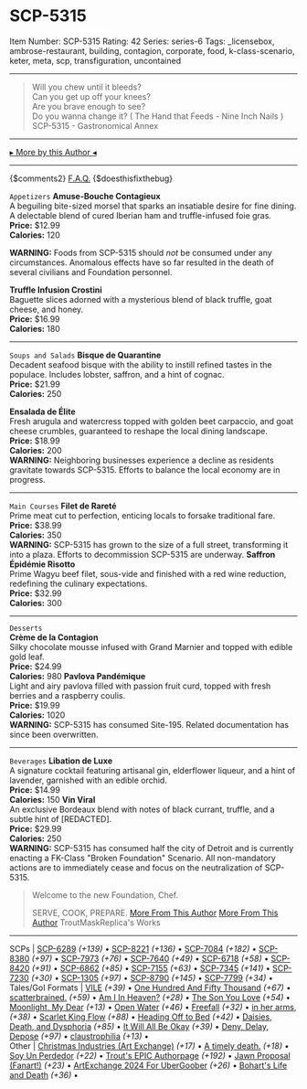 # SCP-5315
Item Number: SCP-5315
Rating: 42
Series: series-6
Tags: _licensebox, ambrose-restaurant, building, contagion, corporate, food, k-class-scenario, keter, meta, scp, transfiguration, uncontained

---

> Will you chew until it bleeds?  
>  Can you get up off your knees?  
>  Are you brave enough to see?  
>  Do you wanna change it?
( The Hand that Feeds - Nine Inch Nails )
SCP-5315 - Gastronomical Annex
* * *
[▸ More by this Author ◂](https://scp-wiki.wikidot.com/trouts-authorpage)
* * *
{$comments2}
[F.A.Q.](https://scp-wiki.wikidot.com/component:info-ayers)
{$doesthisfixthebug}
  

`Appetizers`
**Amuse-Bouche Contagieux**  
A beguiling bite-sized morsel that sparks an insatiable desire for fine dining. A delectable blend of cured Iberian ham and truffle-infused foie gras.  
**Price:** $12.99  
**Calories:** 120  
  
**WARNING:** Foods from SCP-5315 should _not_ be consumed under any circumstances. Anomalous effects have so far resulted in the death of several civilians and Foundation personnel.  
  
**Truffle Infusion Crostini**  
Baguette slices adorned with a mysterious blend of black truffle, goat cheese, and honey.  
**Price:** $16.99  
**Calories:** 180
* * *
`Soups and Salads`
**Bisque de Quarantine**  
Decadent seafood bisque with the ability to instill refined tastes in the populace. Includes lobster, saffron, and a hint of cognac.  
**Price:** $21.99  
**Calories:** 250  
  
**Ensalada de Élite**  
Fresh arugula and watercress topped with golden beet carpaccio, and goat cheese crumbles, guaranteed to reshape the local dining landscape.  
**Price:** $18.99  
**Calories:** 200  
**WARNING:** Neighboring businesses experience a decline as residents gravitate towards SCP-5315. Efforts to balance the local economy are in progress.
* * *
`Main Courses`
**Filet de Rareté**  
Prime meat cut to perfection, enticing locals to forsake traditional fare.  
**Price:** $38.99  
**Calories:** 350  
**WARNING:** SCP-5315 has grown to the size of a full street, transforming it into a plaza. Efforts to decommission SCP-5315 are underway.
**Saffron Épidémie Risotto**  
Prime Wagyu beef filet, sous-vide and finished with a red wine reduction, redefining the culinary expectations.  
**Price:** $32.99  
**Calories:** 300
* * *
`Desserts`  
**Crème de la Contagion**  
Silky chocolate mousse infused with Grand Marnier and topped with edible gold leaf.  
**Price:** $24.99  
**Calories:** 980
**Pavlova Pandémique**  
Light and airy pavlova filled with passion fruit curd, topped with fresh berries and a raspberry coulis.  
**Price:** $19.99  
**Calories:** 1020  
**WARNING:** SCP-5315 has consumed Site-195. Related documentation has since been overwritten.
* * *
`Beverages`
**Libation de Luxe**  
A signature cocktail featuring artisanal gin, elderflower liqueur, and a hint of lavender, garnished with an edible orchid.  
**Price:** $14.99  
**Calories:** 150
**Vin Viral**  
An exclusive Bordeaux blend with notes of black currant, truffle, and a subtle hint of [REDACTED].  
**Price:** $29.99  
**Calories:** 250  
**WARNING:** SCP-5315 has consumed half the city of Detroit and is currently enacting a FK-Class "Broken Foundation" Scenario. All non-mandatory actions are to immediately cease and focus on the neutralization of SCP-5315.
  
  
  
  
  
  
  
  
  
  
  
  

> Welcome to the new Foundation, Chef.  
>    
>  SERVE, COOK, PREPARE.
[More From This Author](javascript:;)
[More From This Author](javascript:;)
TroutMaskReplica's Works  
---  
SCPs |  [SCP-6289](/scp-6289) _(+139)_ • [SCP-8221](/scp-8221) _(+136)_ • [SCP-7084](/scp-7084) _(+182)_ • [SCP-8380](/scp-8380) _(+97)_ • [SCP-7973](/scp-7973) _(+76)_ • [SCP-7640](/scp-7640) _(+49)_ • [SCP-6718](/scp-6718) _(+58)_ • [SCP-8420](/scp-8420) _(+91)_ • [SCP-6862](/scp-6862) _(+85)_ • [SCP-7155](/scp-7155) _(+63)_ • [SCP-7345](/scp-7345) _(+141)_ • [SCP-7230](/scp-7230) _(+30)_ • [SCP-1305](/scp-1305) _(+97)_ • [SCP-8790](/scp-8790) _(+145)_ • [SCP-7799](/scp-7799) _(+34)_ •  
Tales/GoI Formats |  [VILE](/vile) _(+39)_ • [One Hundred And Fifty Thousand](/one-hundred-and-fifty-thousand) _(+67)_ • [scatterbrained.](/scatterbrained) _(+59)_ • [Am I In Heaven?](/am-i-in-heaven) _(+28)_ • [The Son You Love](/the-son-you-love) _(+54)_ • [Moonlight, My Dear](/moonlight) _(+13)_ • [Open Water](/open-water) _(+46)_ • [Freefall](/freefall) _(+32)_ • [in her arms,](/in-her-arms) _(+38)_ • [Scarlet King Flow](/scarlet-king-flow) _(+88)_ • [Heading Off to Bed](/backtobed) _(+42)_ • [Daisies, Death, and Dysphoria](/daisydeathdysphoria) _(+85)_ • [It Will All Be Okay](/it-will-all-be-okay) _(+39)_ • [Deny, Delay, Depose](/deny-defend-depose) _(+97)_ • [claustrophilia](/claustrophilia) _(+13)_ •  
Other |  [Christmas Industries (Art Exchange)](/art:buy-our-products) _(+17)_ • [A timely death.](/art:reach-for-the-stars) _(+18)_ • [Soy Un Perdedor](/art:soy-un-perdedor) _(+22)_ • [Trout's EPIC Authorpage](/trouts-authorpage) _(+192)_ • [Jawn Proposal (Fanart!)](/art:they-got-away) _(+23)_ • [ArtExchange 2024 For UberGoober](/art:a-basilisk) _(+26)_ • [Bohart's Life and Death](/art:life-and-death) _(+36)_ •